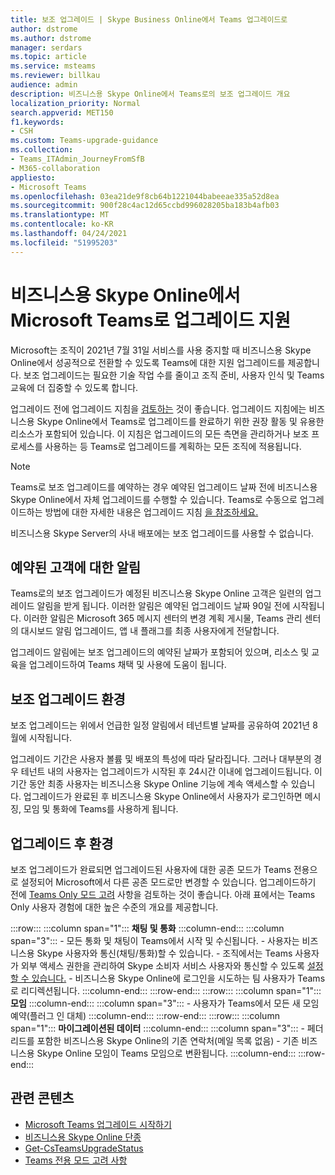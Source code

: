 ```yaml
---
title: 보조 업그레이드 | Skype Business Online에서 Teams 업그레이드로
author: dstrome
ms.author: dstrome
manager: serdars
ms.topic: article
ms.service: msteams
ms.reviewer: billkau
audience: admin
description: 비즈니스용 Skype Online에서 Teams로의 보조 업그레이드 개요
localization_priority: Normal
search.appverid: MET150
f1.keywords:
- CSH
ms.custom: Teams-upgrade-guidance
ms.collection:
- Teams_ITAdmin_JourneyFromSfB
- M365-collaboration
appliesto:
- Microsoft Teams
ms.openlocfilehash: 03ea21de9f8cb64b1221044babeeae335a52d8ea
ms.sourcegitcommit: 900f28c4ac12d65ccbd996028205ba183b4afb03
ms.translationtype: MT
ms.contentlocale: ko-KR
ms.lasthandoff: 04/24/2021
ms.locfileid: "51995203"
---
```

# <a name="assisted-upgrades-from-skype-for-business-online-to-microsoft-teams"></a>비즈니스용 Skype Online에서 Microsoft Teams로 업그레이드 지원

Microsoft는 조직이 2021년 7월 31일 서비스를 사용 중지할 때 비즈니스용 Skype Online에서 성공적으로 전환할 수 있도록 Teams에 대한 지원 업그레이드를 제공합니다. 보조 업그레이드는 필요한 기술 작업 수를 줄이고 조직 준비, 사용자 인식 및 Teams 교육에 더 집중할 수 있도록 합니다.

업그레이드 전에 업그레이드 지침을 [검토하는](https://aka.ms/SkypeToTeams) 것이 좋습니다. 업그레이드 지침에는 비즈니스용 Skype Online에서 Teams로 업그레이드를 완료하기 위한 권장 활동 및 유용한 리소스가 포함되어 있습니다. 이 지침은 업그레이드의 모든 측면을 관리하거나 보조 프로세스를 사용하는 등 Teams로 업그레이드를 계획하는 모든 조직에 적용됩니다.

> [!NOTE]
> Teams로 보조 업그레이드를 예약하는 경우 예약된 업그레이드 날짜 전에 비즈니스용 Skype Online에서 자체 업그레이드를 수행할 수 있습니다. Teams로 수동으로 업그레이드하는 방법에 대한 자세한 내용은 업그레이드 지침 [을 참조하세요.](https://aka.ms/SkypeToTeams)
>
> 비즈니스용 Skype Server의 사내 배포에는 보조 업그레이드를 사용할 수 없습니다.

## <a name="notifications-for-scheduled-customers"></a>예약된 고객에 대한 알림

Teams로의 보조 업그레이드가 예정된 비즈니스용 Skype Online 고객은 일련의 업그레이드 알림을 받게 됩니다. 이러한 알림은 예약된 업그레이드 날짜 90일 전에 시작됩니다. 이러한 알림은 Microsoft  365 메시지 센터의 변경 계획 게시물, Teams 관리 센터의 대시보드 알림 업그레이드, 앱 내 플래그를 최종 사용자에게 전달합니다.

업그레이드 알림에는 보조 업그레이드의 예약된 날짜가 포함되어 있으며, 리소스 및 교육을 업그레이드하여 Teams 채택 및 사용에 도움이 됩니다.

## <a name="the-assisted-upgrade-experience"></a>보조 업그레이드 환경

보조 업그레이드는 위에서 언급한 일정 알림에서 테넌트별 날짜를 공유하여 2021년 8월에 시작됩니다.

업그레이드 기간은 사용자 볼륨 및 배포의 특성에 따라 달라집니다. 그러나 대부분의 경우 테넌트 내의 사용자는 업그레이드가 시작된 후 24시간 이내에 업그레이드됩니다. 이 기간 동안 최종 사용자는 비즈니스용 Skype Online 기능에 계속 액세스할 수 있습니다. 업그레이드가 완료된 후 비즈니스용 Skype Online에서 사용자가 로그인하면 메시징, 모임 및 통화에 Teams를 사용하게 됩니다.

## <a name="the-post-upgrade-experience"></a>업그레이드 후 환경

보조 업그레이드가 완료되면 업그레이드된  사용자에 대한 공존 모드가 Teams 전용으로 설정되어 Microsoft에서 다른 공존 모드로만 변경할 수 있습니다. 업그레이드하기 전에 [Teams Only 모드 고려](teams-only-mode-considerations.md) 사항을 검토하는 것이 좋습니다. 아래 표에서는 Teams Only 사용자 경험에 대한 높은 수준의 개요를 제공합니다.

:::row:::
    :::column span="1":::
        **채팅 및 통화**
    :::column-end:::
    :::column span="3":::
        - 모든 통화 및 채팅이 Teams에서 시작 및 수신됩니다.
        - 사용자는 비즈니스용 Skype 사용자와 통신(채팅/통화)할 수 있습니다.
        - 조직에서는 Teams 사용자가 외부 액세스 권한을 관리하여 Skype 소비자 서비스 사용자와 통신할 수 있도록 [설정할 수 있습니다.](manage-external-access.md)
        - 비즈니스용 Skype Online에 로그인을 시도하는 팀 사용자가 Teams로 리디렉션됩니다.
    :::column-end:::
:::row-end:::
:::row:::
    :::column span="1":::
        **모임**
    :::column-end:::
    :::column span="3":::
        - 사용자가 Teams에서 모든 새 모임 예약(플러그 인 대체)
    :::column-end:::
:::row-end:::
:::row:::
    :::column span="1":::
        **마이그레이션된 데이터**
    :::column-end:::
    :::column span="3":::
        - 페더리드를 포함한 비즈니스용 Skype Online의 기존 연락처(메일 목록 없음)
        - 기존 비즈니스용 Skype Online 모임이 Teams 모임으로 변환됩니다.
    :::column-end:::
:::row-end:::

## <a name="related-content"></a>관련 콘텐츠

- [Microsoft Teams 업그레이드 시작하기](upgrade-start-here.md)
- [비즈니스용 Skype Online 단종](skype-for-business-online-retirement.md)
- [Get-CsTeamsUpgradeStatus](/powershell/module/skype/get-csteamsupgradestatus?view=skype-ps&preserve-view=true)
- [Teams 전용 모드 고려 사항](teams-only-mode-considerations.md)

